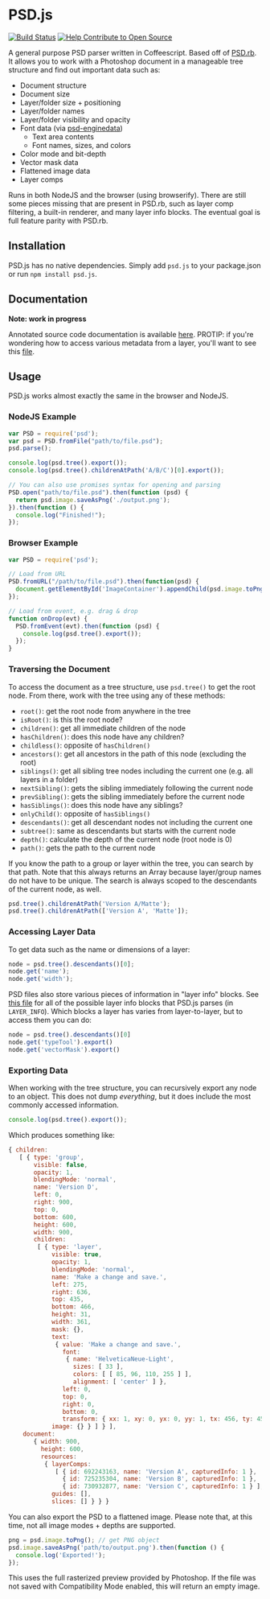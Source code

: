 # PSD.js

[![Build Status](https://travis-ci.org/meltingice/psd.js.svg?branch=master)](https://travis-ci.org/meltingice/psd.js)
[![Help Contribute to Open Source](https://www.codetriage.com/meltingice/psd.js/badges/users.svg)](https://www.codetriage.com/meltingice/psd.js)

A general purpose PSD parser written in Coffeescript. Based off of [PSD.rb](https://github.com/layervault/psd.rb). It allows you to work with a Photoshop document in a manageable tree structure and find out important data such as:

* Document structure
* Document size
* Layer/folder size + positioning
* Layer/folder names
* Layer/folder visibility and opacity
* Font data (via [psd-enginedata](https://github.com/layervault/psd-enginedata))
  * Text area contents
  * Font names, sizes, and colors
* Color mode and bit-depth
* Vector mask data
* Flattened image data
* Layer comps

Runs in both NodeJS and the browser (using browserify). There are still some pieces missing that are present in PSD.rb, such as layer comp filtering, a built-in renderer, and many layer info blocks. The eventual goal is full feature parity with PSD.rb.

## Installation

PSD.js has no native dependencies. Simply add `psd.js` to your package.json or run `npm install psd.js`.

## Documentation

**Note: work in progress**

Annotated source code documentation is available [here](http://meltingice.github.io/psd.js/docs/). PROTIP: if you're wondering how to access various metadata from a layer, you'll want to see this [file](http://meltingice.github.io/psd.js/docs/lib/psd/layer/info.coffee.html).

## Usage

PSD.js works almost exactly the same in the browser and NodeJS.

### NodeJS Example

``` js
var PSD = require('psd');
var psd = PSD.fromFile("path/to/file.psd");
psd.parse();

console.log(psd.tree().export());
console.log(psd.tree().childrenAtPath('A/B/C')[0].export());

// You can also use promises syntax for opening and parsing
PSD.open("path/to/file.psd").then(function (psd) {
  return psd.image.saveAsPng('./output.png');
}).then(function () {
  console.log("Finished!");
});

```

### Browser Example

``` js
var PSD = require('psd');

// Load from URL
PSD.fromURL("/path/to/file.psd").then(function(psd) {
  document.getElementById('ImageContainer').appendChild(psd.image.toPng());
});

// Load from event, e.g. drag & drop
function onDrop(evt) {
  PSD.fromEvent(evt).then(function (psd) {
    console.log(psd.tree().export());
  }); 
}
```

### Traversing the Document

To access the document as a tree structure, use `psd.tree()` to get the root node. From there, work with the tree using any of these methods:

* `root()`: get the root node from anywhere in the tree
* `isRoot()`: is this the root node?
* `children()`: get all immediate children of the node
* `hasChildren()`: does this node have any children?
* `childless()`: opposite of `hasChildren()`
* `ancestors()`: get all ancestors in the path of this node (excluding the root)
* `siblings()`: get all sibling tree nodes including the current one (e.g. all layers in a folder)
* `nextSibling()`: gets the sibling immediately following the current node
* `prevSibling()`: gets the sibling immediately before the current node
* `hasSiblings()`: does this node have any siblings?
* `onlyChild()`: opposite of `hasSiblings()`
* `descendants()`: get all descendant nodes not including the current one
* `subtree()`: same as descendants but starts with the current node
* `depth()`: calculate the depth of the current node (root node is 0)
* `path()`: gets the path to the current node

If you know the path to a group or layer within the tree, you can search by that path. Note that this always returns an Array because layer/group names do not have to be unique. The search is always scoped to the descendants of the current node, as well.

``` js
psd.tree().childrenAtPath('Version A/Matte');
psd.tree().childrenAtPath(['Version A', 'Matte']);
```

### Accessing Layer Data

To get data such as the name or dimensions of a layer:

``` js
node = psd.tree().descendants()[0];
node.get('name');
node.get('width');
```

PSD files also store various pieces of information in "layer info" blocks. See [this file](https://github.com/meltingice/psd.js/blob/master/lib/psd/layer/info.coffee) for all of the possible layer info blocks that PSD.js parses (in `LAYER_INFO`). Which blocks a layer has varies from layer-to-layer, but to access them you can do:

``` js
node = psd.tree().descendants()[0]
node.get('typeTool').export()
node.get('vectorMask').export()
```

### Exporting Data

When working with the tree structure, you can recursively export any node to an object. This does not dump *everything*, but it does include the most commonly accessed information.

``` js
console.log(psd.tree().export());
```

Which produces something like:

``` js
{ children: 
   [ { type: 'group',
       visible: false,
       opacity: 1,
       blendingMode: 'normal',
       name: 'Version D',
       left: 0,
       right: 900,
       top: 0,
       bottom: 600,
       height: 600,
       width: 900,
       children: 
        [ { type: 'layer',
            visible: true,
            opacity: 1,
            blendingMode: 'normal',
            name: 'Make a change and save.',
            left: 275,
            right: 636,
            top: 435,
            bottom: 466,
            height: 31,
            width: 361,
            mask: {},
            text: 
             { value: 'Make a change and save.',
               font: 
                { name: 'HelveticaNeue-Light',
                  sizes: [ 33 ],
                  colors: [ [ 85, 96, 110, 255 ] ],
                  alignment: [ 'center' ] },
               left: 0,
               top: 0,
               right: 0,
               bottom: 0,
               transform: { xx: 1, xy: 0, yx: 0, yy: 1, tx: 456, ty: 459 } },
            image: {} } ] } ],
    document: 
       { width: 900,
         height: 600,
         resources: 
          { layerComps: 
             [ { id: 692243163, name: 'Version A', capturedInfo: 1 },
               { id: 725235304, name: 'Version B', capturedInfo: 1 },
               { id: 730932877, name: 'Version C', capturedInfo: 1 } ],
            guides: [],
            slices: [] } } }
```

You can also export the PSD to a flattened image. Please note that, at this time, not all image modes + depths are supported.

``` js
png = psd.image.toPng(); // get PNG object
psd.image.saveAsPng('path/to/output.png').then(function () {
  console.log('Exported!');
});
```

This uses the full rasterized preview provided by Photoshop. If the file was not saved with Compatibility Mode enabled, this will return an empty image.

